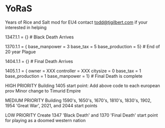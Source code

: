 # YoRaS
Years of Rice and Salt mod for EU4
contact todd@tjgilbert.com if your interested in helping

1347.1.1 = {} # Black Death Arrives
		
1370.1.1 = { 	base_manpower = 3 
		base_tax = 5
		base_production = 5} # End of 20 year Plague
		
1404.1.1 = {} # Final Death Arrives


1405.1.1 = {	owner = XXX
		controller = XXX
		citysize = 0 
		base_tax = 1 
		base_production = 1
		base_manpower = 1} # Final Death is complete

HIGH PRIORITY 
Building 1405 start point:
	Add above code to each european prov
	Minor change to Timurid Empire

MEDIUM PRIORITY
Building 1590's, 1650's, 1670's, 1810's, 1830's, 1902, 1954 'Great War', 2021, and 2044 start points


LOW PRIORITY
Create 1347 'Black Death' and 1370 'Final Death' start point for playing as a doomed western nation
